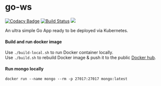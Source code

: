 # go-ws

[![Codacy Badge](https://api.codacy.com/project/badge/Grade/3e4a3a4a337c4da5b7b2ccd5b144b47f)](https://app.codacy.com/app/Aracki/go-ws?utm_source=github.com&utm_medium=referral&utm_content=Aracki/go-ws&utm_campaign=Badge_Grade_Dashboard)
[![Build Status](https://travis-ci.org/Aracki/go-ws.svg?branch=master)](https://travis-ci.org/Aracki/go-ws)
[![](https://images.microbadger.com/badges/image/aracki/go-web-server.svg)](https://microbadger.com/images/aracki/go-web-server "Get your own image badge on microbadger.com")

An ultra simple Go App ready to be deployed via Kubernetes.

#### Build and run docker image
Use `./build-local.sh` to run Docker container locally.<br>
Use `./build.sh` to rebuild Docker image & push it to the public [Docker hub](https://hub.docker.com/r/aracki/).

#### Run mongo locally

`docker run --name mongo --rm -p 27017:27017 mongo:latest`
